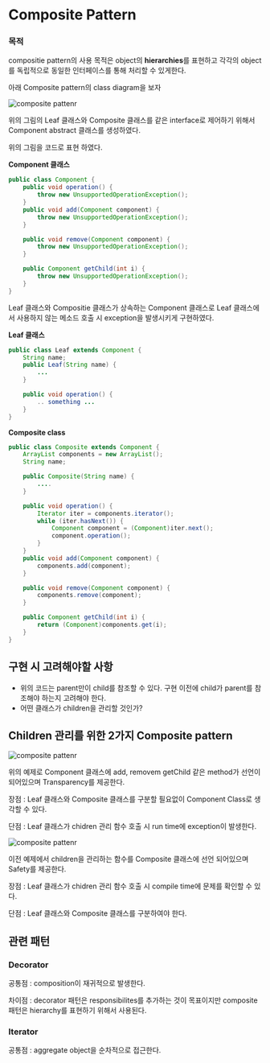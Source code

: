 # Composite Pattern

### 목적
compositie pattern의 사용 목적은 object의 **hierarchies**를 표현하고 각각의 object를 독립적으로 동일한 인터페이스를 통해 처리할 수 있게한다.

아래 Composite pattern의 class diagram을 보자

![composite pattenr](../resources/composite_pattern_1.PNG)

위의 그림의 Leaf 클래스와 Composite 클래스를 같은 interface로 제어하기 위해서 Component abstract 클래스를 생성하였다.

위의 그림을 코드로 표현 하였다.

**Component 클래스**
```java
public class Component {
    public void operation() {
        throw new UnsupportedOperationException();
    }
    public void add(Component component) {
        throw new UnsupportedOperationException();
    }

    public void remove(Component component) {
        throw new UnsupportedOperationException();
    }

    public Component getChild(int i) {
        throw new UnsupportedOperationException();
    }
}
```
Leaf 클래스와 Compositie 클래스가 상속하는 Component 클래스로 Leaf 클래스에서 사용하지 않는 메소드 호출 시 exception을 발생시키게 구현하였다.

**Leaf 클래스**
```java
public class Leaf extends Component {
    String name;
    public Leaf(String name) {
        ...
    }

    public void operation() {
        .. something ...
    }
}
```

**Composite class**
```java
public class Composite extends Component {
    ArrayList components = new ArrayList();
    String name;

    public Composite(String name) {
        ....
    }

    public void operation() {
        Iterator iter = components.iterator();
        while (iter.hasNext()) {
            Component component = (Component)iter.next();
            component.operation();
        }
    }
    public void add(Component component) {
        components.add(component);
    }

    public void remove(Component component) {
        components.remove(component);
    }

    public Component getChild(int i) {
        return (Component)components.get(i);
    }
}
```

## 구현 시 고려해야할 사항
- 위의 코드는 parent만이 child를 참조할 수 있다. 구현 이전에 child가 parent를 참조해야 하는지 고려해야 한다.
- 어떤 클래스가 children을 관리할 것인가?

## Children 관리를 위한 2가지 Composite pattern
![composite pattenr](../resources/composite_pattern_1.PNG)

위의 예제로 Component 클래스에 add, removem getChild 같은 method가 선언이 되어있으며 Transparency를 제공한다.

장점 : Leaf 클래스와 Composite 클래스를 구분할 필요없이 Component Class로 생각할 수 있다.

단점 : Leaf 클래스가 chidren 관리 함수 호출 시 run time에 exception이 발생한다.

![composite pattenr](../resources/composite_pattern_2.PNG)

이전 예제에서 children을 관리하는 함수를 Composite 클래스에 선언 되어있으며 Safety를 제공한다.

장점 : Leaf 클래스가 chidren 관리 함수 호출 시 compile time에 문제를 확인할 수 있다.

단점 : Leaf 클래스와 Composite 클래스를 구분하여야 한다.

## 관련 패턴
### Decorator
공통점 : composition이 재귀적으로 발생한다.

차이점 : decorator 패턴은 responsibilites를 추가하는 것이 목표이지만 composite 패턴은 hierarchy를 표현하기 위해서 사용된다.

### Iterator
공통점 : aggregate object을 순차적으로 접근한다.